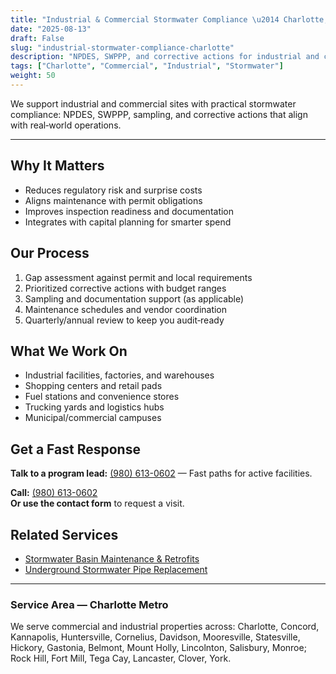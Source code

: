 ```yaml
---
title: "Industrial & Commercial Stormwater Compliance \u2014 Charlotte, NC"
date: "2025-08-13"
draft: False
slug: "industrial-stormwater-compliance-charlotte"
description: "NPDES, SWPPP, and corrective actions for industrial and commercial facilities in Charlotte. Practical compliance aligned to operations."
tags: ["Charlotte", "Commercial", "Industrial", "Stormwater"]
weight: 50
---
```


We support industrial and commercial sites with practical stormwater compliance: NPDES, SWPPP, sampling, and corrective actions that align with real‑world operations.

---
## Why It Matters
- Reduces regulatory risk and surprise costs
- Aligns maintenance with permit obligations
- Improves inspection readiness and documentation
- Integrates with capital planning for smarter spend

## Our Process
1. Gap assessment against permit and local requirements
2. Prioritized corrective actions with budget ranges
3. Sampling and documentation support (as applicable)
4. Maintenance schedules and vendor coordination
5. Quarterly/annual review to keep you audit‑ready

## What We Work On
- Industrial facilities, factories, and warehouses
- Shopping centers and retail pads
- Fuel stations and convenience stores
- Trucking yards and logistics hubs
- Municipal/commercial campuses

## Get a Fast Response
**Talk to a program lead:** [(980) 613-0602](tel:+9806130602) — Fast paths for active facilities.

**Call:** [(980) 613-0602](tel:+19806130602)  
**Or use the contact form** to request a visit.

## Related Services
- [Stormwater Basin Maintenance & Retrofits](/stormwater-basin-retrofits-charlotte/)
- [Underground Stormwater Pipe Replacement](/stormwater-pipe-replacement-charlotte/)


---
### Service Area — Charlotte Metro
We serve commercial and industrial properties across: Charlotte, Concord, Kannapolis, Huntersville, Cornelius, Davidson, Mooresville, Statesville, Hickory, Gastonia, Belmont, Mount Holly, Lincolnton, Salisbury, Monroe; Rock Hill, Fort Mill, Tega Cay, Lancaster, Clover, York.
